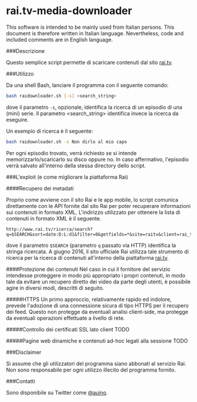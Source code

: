 # rai.tv-media-downloader

This software is intended to be mainly used from Italian persons.
This document is therefore written in Italian language.
Nevertheless, code and included comments are in English language.

###Descrizione

Questo semplice script permette di scaricare contenuti dal sito [rai.tv](http://rai.tv).

###Utilizzo

Da una shell Bash, lanciare il programma con il seguente comando:

```sh
bash raidownloader.sh [-s] <search_string>
```

dove il parametro `-s`, opzionale, identifica la ricerca di un episodio di una (mini) serie.
Il parametro <search_string> identifica invece la ricerca da eseguire.

Un esempio di ricerca è il seguente:

```sh
bash raidownloader.sh -s Non dirlo al mio capo
```

Per ogni episodio trovato, verrà richiesto se si intende memorizzarlo/scaricarlo su disco oppure no.
In caso affermativo, l'episodio verrà salvato all'interno della stessa directory dello script.

###L'exploit (e come migliorare la piattaforma Rai)

####Recupero dei metadati

Proprio come avviene con il sito Rai e le app mobile, lo script comunica direttamente con le API fornite dal sito Rai per poter recuperare informazioni sui contenuti in formato XML.
L'indirizzo utilizzato per ottenere la lista di contenuti in formato XML è il seguente.

```
http://www.rai.tv/ricerca/search?q=$SEARCH&sort=date:D:L:d1&filter=0&getfields=*&site=raitv&client=rai_tv2&start=0
```

dove il parametro `$SEARCH` (parametro `q` passato via HTTP) identifica la stringa ricercata.
A giugno 2016, il sito ufficiale Rai utilizza tale strumento di ricerca per la ricerca di contenuti all'interno della piattaforma [rai.tv](http://rai.tv).

####Protezione dei contenuti
Nel caso in cui il fornitore del servizio intendesse proteggere in modo più appropriato i propri contenuti, in modo tale da evitare un recupero diretto dei video da parte degli utenti, è possibile agire in diversi modi, descritti di seguito.

#####HTTPS
Un primo approccio, relativamente rapido ed indolore, prevede l'adozione di una connessione sicura di tipo HTTPS per il recupero dei feed.
Questo non protegge da eventuali analisi client-side, ma protegge da eventuali operazioni effettuate a livello di rete.

#####Controllo dei certificati SSL lato client
TODO

#####Pagine web dinamiche e contenuti ad-hoc legati alla sessione
TODO

###Disclaimer

Si assume che gli utilizzatori del programma siano abbonati al servizio Rai.
Non sono responsabile per ogni utilizzo illecito del programma fornito.

###Contatti

Sono disponibile su Twitter come [@auino](https://twitter.com/auino).
